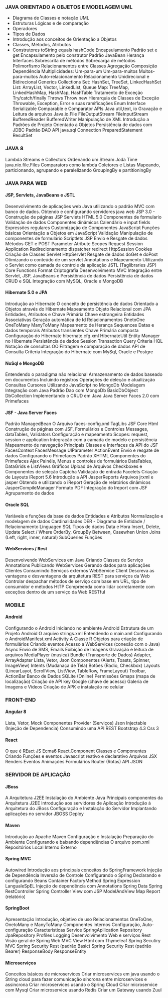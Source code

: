 ### JAVA ORIENTADO A OBJETOS E MODELAGEM UML 

  * Diagrama de Classes e notação UML
  * Estruturas Lógicas e de comparação
  * Operadores
  * Tipos de Dados
  * Introdução aos conceitos de Orientação a Objetos
  * Classes, Métodos, Atributos
  * Construtores
toString
equals
hashCode
Encapsulamento
Padrão set e get
Encapsulamento pelo construtor
Padrão JavaBean
Herança
Interfaces
Sobrescrita de métodos
Sobrecarga de métodos
Polimorfismo
Relacionamentos entre Classes
Agregação
Composição
Dependência
Multiplicidades:
Um-para-um
Um-para-muitos
Muitos-para-muitos
Auto-relacionamento
Relacionamento Unidirecional e Bidirecional
Generics
Collections
Set: HashSet, TreeSet, LinkedHashSet
List: ArrayList, Vector, LinkedList, Queue
Map: TreeMap, LinkedHashMap, HashMap, HashTable
Tratamento de Exceção
Try/catch/finally
Throws
Throw new
Hierarquia de Classes de Exceção
Throwable, Exception, Error e suas ramificações
Enum
Interface Serializable
Comparable e Comparator
APIs Java
util,text, io
Gravação e Leitura de arquivos
Java.io.File
FileOutputStream
FileInputStream
BufferedReader
BufferedWriter
Manipulação de XML
Introdução a Padrões de Projeto Orientado a Objetos
Persistência de dados com JDBC
Padrão DAO
API java.sql
Connection
PreparedStatement
ResultSet

### JAVA 8 

Lambda
Streams e Collectors
Ordenando um Stream
Joda Time
java.nio.file.Files
Comparators como lambda 
Coletores e Listas
Mapeando, particionando, agrupando e paralelizando
GroupingBy e partitioningBy

### JAVA PARA WEB

#### JSP, Servlets, JavaBeans e JSTL

Desenvolvimento de aplicações web Java utilizando o padrão MVC com banco de dados.
Obtendo e configurando servidores java web
JSP 3.0 - Construção de páginas JSP
Servlets
HTML 5.0
Componentes de formulario
Validação de dados
Componentes dinâmicos
Calendário e input fields
Expressões regulares
Customização de Componentes
JavaScript
Funções básicas
Orientação a Objetos em JavaScript
Validação
Manipulação de componentes de formulário
Scriptlets JSP
Envio e Resgate de dados
Métodos GET e POST
Parameter
Atribute
Scopes
Request
Session
Application
Redirecionamento
dispatcher
redirect
HttpSession
Cookies
Criação de Classes Servlet
HttpServlet
Resgate de dados doGet e doPost
Otimizando o conteúdo de um servlet
Annotations e Mapeamento
Utilizando o Servlet como camada de controle da aplicação
JSTL (Taglibraries JSP)
Core
Functions
Format
Criptografia
Desenvolvimento MVC
Integração entre Servlet, JSP, JavaBeans e Persistência de dados
Persistência de dados
CRUD e SQL
Integração com MySQL, Oracle e MongoDB

#### Hibernate 5.0 e JPA 

Introdução ao Hibernate
O conceito de persistência de dados Orientado a Objetos através do Hibernate
Mapeamento Objeto Relacional com JPA
Entidades, Atributos e Chave Primária
Chave estrangeira
Entidades Associativas
Geração automática de Id
Relacionamentos
OnetoOne
OneToMany
ManyToMany
Mapeamento de Herança
Sequences
Datas e dados temporais
Atributos transientes
Chave Primária composta
Configuração do Hibernate
hibernate.cfg.xml
HibernateUtil
Entity Manager no Hibernate
Persistência de dados
Session
Transaction
Query
Criteria
HQL
Notação de consultas OO
Filtragem e comparação de dados
API de Consulta Criteria
Integração do Hibernate com MySql, Oracle e Postgre

#### NoSql e MongoDB

Entendendo o paradigma não relacional
Armazenamento de dados baseado em documentos
Incluindo registros
Operações de deleção e atualização
Consultas
Cursores
Utilizando JavaScript no MongoDb
Modelagem
Integração com Java
Padrão Dao com MongoDb
BasicDbObject
DbCollection
Implementando o CRUD em Java
Java Server Faces 2.0 com Primefaces

#### JSF - Java Server Faces 

Padrão ManagedBean
O Arquivo faces-config.xml
TagLibs JSF
Core
Html
Construção de páginas com JSF, Formulários e Controles
Messages, dataTables, Validators
Configuração e mapeamento
Scopes: request, session e application
Integração com a camada de modelo e persistência
Mapeamento de navegação
Principais Classes e Interfaces da API do JSF
FacesContext
FacesMessage
UIParameter
ActionEvent
Envio e resgate de dados
Configurando o Primefaces
Padrão XHTML
Componentes do Primefaces
Ajax
Painéis, Menus e controles de formulários
DataTables, DataGrids e ListViews
Gráficos
Upload de Arquivos
Checkboxes e Componentes de seleção
Captcha
Validação de entrada
Facelets
Criação de Layouts
iReport  5.6
Introdução a API JasperReports
Arquivos jrxml e jasper
Obtendo e utilizando o iReport
Geração de relatórios dinâmicos
JasperCompileManager
Formato PDF
Integração do Ireport com JSF
Agrupamento de dados

#### Oracle SQL 

Variáveis e funções da base de dados
Entidades e Atributos
Normalização e modelagem de dados
Cardinalidades
DER - Diagrama de Entidade / Relacionamento
Linguagen SQL
Tipos de dados
Data e Hora
Insert, Delete, Update
Select / Where
OrderBy, GroupBy
Between, Casewhen
Union
Joins (Left, right, inner, natural)
SubQueries
Funções

#### WebServices / Rest

Desenvolvendo WebServices em Java
Criando Classes de Serviço
Annotations
Publicando WebServices
Gerando dados para aplicações Clientes
Consumindo Serviços externos
WebService Client
Descreva as vantagens e desvantagens da arquitetura REST para serviços da Web
Controlar despachar métodos de serviço com base em URL, tipo de consumidor e métodos HtTP
Compreenda como lidar corretamente com exceções dentro de um serviço da Web RESTful

### MOBILE

#### Android 

Configurando o Android
Iniciando no ambiente Android
Estrutura de um Projeto Android
O arquivo strings.xml
Entendendo o main.xml
Configurando o AndroidManifest.xml
Activity
A Classe R
Objetos para criação de formulários
Criando eventos
Acesso a WebServices (conexão com o Java)
Async
Envio de SMS, Emails
Exibição de Imagens
Gravação e leitura de arquivos
MediaPlayer (musica)
Bundle (Transporte de Dados)
Adapter, ArrayAdapter
Lista, Vetor, Json
Componentes (Alerts, Toasts, Spinner, ImageView)
Intents (Mudanaça de Tela)
Botões (Radio, Checkbox)
Layouts (LinearLayot, ScrollView, ListView, TableRow, FrameLayout)
Toolbar, ActionBar
Banco de Dados SQLite (Online)
Permissões
Gmaps (mapa de localização)
Criação de API key Google (chave de acesso)
Galeria de Imagens e Videos
Criação de APK e instalação no celular

### FRONT-END

#### Angular 8

Lista, Vetor, Mock
Componentes
Provider (Serviços)
Json
Injectable (Injeção de Dependencia)
Consumindo uma API REST
Bootstrap 4.3
Css 3

#### React 

O que é REact JS
Ecma6
React.Component
Classes e Componentes
Criando Funções e eventos
Javascript reativo e declarativo
Arquivos JSX
Renders
Eventos
Animações
Formulários
Router (Rotas)
API
JSON

### SERVIDOR DE APLICAÇÃO

#### JBoss 

A Arquitetura J2EE
Instalação do Ambiente Java
Principais componentes da Arquitetura J2EE
Introdução aos servidores de Aplicação
Introdução à Arquitetura do JBoss
Configuração e Instalação do Servidor
Implantando aplicações no servidor JBOSS
Deploy

#### Maven 

Introdução ao Apache Maven
Configuração e Instalação
Preparação do Ambiente
Configurando e baixando dependências
O arquivo pom.xml
Repositórios
Local
Interno
Externo

#### Spring MVC

Autowired
Introdução aos principais conceitos do SpringFramework
Injeção de Dependência
Inversão de Controle
Configurando o Spring
Declarando e configurando Beans
Container
FactoryMethod
Spring Expression LangualeSpEL
Injeção de dependência com Annotations
Spring Data
Spring RestController
Spring Controller
View com JSP
ModelAndView
Map
Report (relatório)

#### SpringBoot  

Apresentação
Introdução, objetivo de uso
Relacionamentos OneToOne, OnetoMany e ManyToMany
Componentes internos
Configuração, Auto-configuração
Características
Service
SpringApllication
Repository JpaRepository
Profiles
Logging
Desenvolvimento Web e serviços Rest
Visão geral de Spring Web MVC
View Html com Thymeleaf
Spring Secutiry MVC
Spring Security Rest (padrão Basic)
Spring Security Rest (padrão Bearer)
ResponseBody
ResponseEntity

#### Microserviços

Conceitos básicos de microservices
Criar microservices em java usando o String cloud para fazer comunicação síncrona entre microservices e assincrona
Criar microservices usando o Spring Cloud
Criar microservice com Mysql
Criar microservice usando Redis
Criar um Gateway usando Zuul
